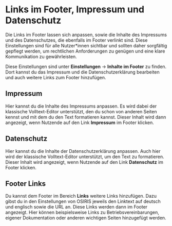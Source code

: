 # Links im Footer, Impressum und Datenschutz

<!-- md:version 1.5.0 -->

Die Links im Footer lassen sich anpassen, sowie die Inhalte des Impressums und des Datenschutzes, die ebenfalls im Footer verlinkt sind. Diese Einstellungen sind für alle Nutzer*innen sichtbar und sollten daher sorgfältig gepflegt werden, um rechtlichen Anforderungen zu genügen und eine klare Kommunikation zu gewährleisten.

Diese Einstellungen sind unter **Einstellungen** → **Inhalte im Footer** zu finden. Dort kannst du das Impressum und die Datenschutzerklärung bearbeiten und auch weitere Links zum Footer hinzufügen.

## Impressum

Hier kannst du die Inhalte des Impressums anpassen. Es wird dabei der klassische Volltext-Editor unterstützt, den du schon von anderen Seiten kennst und mit dem du den Text formatieren kannst. Dieser Inhalt wird dann angezeigt, wenn Nutzende auf den Link **Impressum** im Footer klicken.

## Datenschutz

Hier kannst du die Inhalte der Datenschutzerklärung anpassen. Auch hier wird der klassische Volltext-Editor unterstützt, um den Text zu formatieren. Dieser Inhalt wird angezeigt, wenn Nutzende auf den Link **Datenschutz** im Footer klicken.


## Footer Links

Du kannst dem Footer im Bereich **Links** weitere Links hinzufügen. Dazu gibst du in den Einstellungen von OSIRIS jeweils den Linktext auf deutsch und englisch sowie die URL an. Diese Links werden dann im Footer angezeigt. Hier können beispielsweise Links zu Betriebsvereinbarungen, eigener Dokumentation oder anderen wichtigen Seiten hinzugefügt werden.

